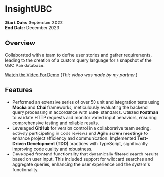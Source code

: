 # InsightUBC

**Start Date:** September 2022  
**End Date:** December 2023

## Overview

Collaborated with a team to define user stories and gather requirements, leading to the creation of a custom query language for a snapshot of the UBC Pair database.

[Watch the Video For Demo](https://youtu.be/nV4fzq2wbE4) (_This video was made by my partner._)

## Features

- Performed an extensive series of over 50 unit and integration tests using **Mocha** and **Chai** frameworks, meticulously evaluating the backend query processing in accordance with EBNF standards. Utilized **Postman** to validate HTTP requests and monitor varied input behaviors, ensuring comprehensive testing and reliable results.
- Leveraged **GitHub** for version control in a collaborative team setting, actively participating in code reviews and **Agile scrum meetings** to enhance project efficiency and communication. Implemented **Test-Driven Development (TDD)** practices with TypeScript, significantly improving code quality and robustness.
- Developed frontend functionality that dynamically filtered search results based on user input. This included support for wildcard searches and aggregate queries, enhancing the user experience and the system's functionality.
